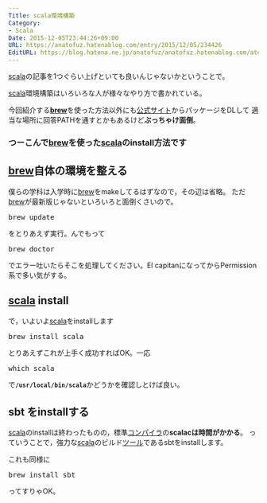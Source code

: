 ```yaml
---
Title: scala環境構築
Category:
- Scala
Date: 2015-12-05T23:44:26+09:00
URL: https://anatofuz.hatenablog.com/entry/2015/12/05/234426
EditURL: https://blog.hatena.ne.jp/anatofuz/anatofuz.hatenablog.com/atom/entry/8599973812278688447
---
```


<p><a class="keyword" href="http://d.hatena.ne.jp/keyword/scala">scala</a>の記事を1つぐらい上げといても良いんじゃないかということで。</p>

<p><a class="keyword" href="http://d.hatena.ne.jp/keyword/scala">scala</a>環境構築はいろいろな人が様々なやり方で書かれている。</p>

<p>今回紹介する<strong><a class="keyword" href="http://d.hatena.ne.jp/keyword/brew">brew</a></strong>を使った方法以外にも<a href="http://www.scala-lang.org/">公式サイト</a>からパッケージをDLして
適当な場所に回答PATHを通すとかもあるけど<strong>ぶっちゃけ面倒</strong>。</p>

<h3>つーこんで<a class="keyword" href="http://d.hatena.ne.jp/keyword/brew">brew</a>を使った<a class="keyword" href="http://d.hatena.ne.jp/keyword/scala">scala</a>のinstall方法です</h3>

<h2><a class="keyword" href="http://d.hatena.ne.jp/keyword/brew">brew</a>自体の環境を整える</h2>

<p>僕らの学科は入学時に<a class="keyword" href="http://d.hatena.ne.jp/keyword/brew">brew</a>をmakeしてるはずなので，その辺は省略。
ただ<a class="keyword" href="http://d.hatena.ne.jp/keyword/brew">brew</a>が最新版じゃないといろいろと面倒くさいので。</p>

<pre class="code" data-lang="" data-unlink>brew update</pre>


<p>をとりあえず実行。んでもって</p>

<pre class="code" data-lang="" data-unlink>brew doctor</pre>


<p>でエラー吐いたらそこを処理してください。El capitanになってからPermission系で多い気がする。</p>

<h2><a class="keyword" href="http://d.hatena.ne.jp/keyword/scala">scala</a> install</h2>

<p>で，いよいよ<a class="keyword" href="http://d.hatena.ne.jp/keyword/scala">scala</a>をinstallします</p>

<pre class="code" data-lang="" data-unlink>brew install scala</pre>


<p>とりあえずこれが上手く成功すればOK。一応</p>

<pre class="code" data-lang="" data-unlink>which scala</pre>


<p>で<strong><code>/usr/local/bin/scala</code></strong>かどうかを確認しとけば良い。</p>

<h2>sbt をinstallする</h2>

<p><a class="keyword" href="http://d.hatena.ne.jp/keyword/scala">scala</a>のinstallは終わったものの，標準<a class="keyword" href="http://d.hatena.ne.jp/keyword/%A5%B3%A5%F3%A5%D1%A5%A4%A5%E9">コンパイラ</a>の<strong>scalacは時間がかかる</strong>。
っていうことで，強力な<a class="keyword" href="http://d.hatena.ne.jp/keyword/scala">scala</a>のビルド<a class="keyword" href="http://d.hatena.ne.jp/keyword/%A5%C4%A1%BC%A5%EB">ツール</a>であるsbtをinstallします。</p>

<p>これも同様に</p>

<pre class="code" data-lang="" data-unlink>brew install sbt</pre>


<p>ってすりゃOK。</p>
